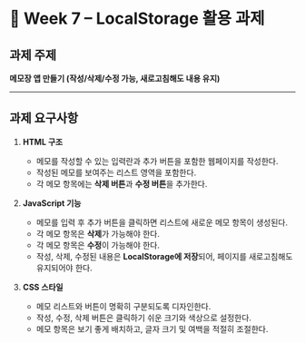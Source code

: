 # 📝 Week 7 – LocalStorage 활용 과제

## 과제 주제

**메모장 앱 만들기 (작성/삭제/수정 가능, 새로고침해도 내용 유지)**

---

## 과제 요구사항

1. **HTML 구조**

   * 메모를 작성할 수 있는 입력란과 추가 버튼을 포함한 웹페이지를 작성한다.
   * 작성된 메모를 보여주는 리스트 영역을 포함한다.
   * 각 메모 항목에는 **삭제 버튼**과 **수정 버튼**을 추가한다.

2. **JavaScript 기능**

   * 메모를 입력 후 추가 버튼을 클릭하면 리스트에 새로운 메모 항목이 생성된다.
   * 각 메모 항목은 **삭제**가 가능해야 한다.
   * 각 메모 항목은 **수정**이 가능해야 한다.
   * 작성, 삭제, 수정된 내용은 **LocalStorage에 저장**되어, 페이지를 새로고침해도 유지되어야 한다.

3. **CSS 스타일**

   * 메모 리스트와 버튼이 명확히 구분되도록 디자인한다.
   * 작성, 수정, 삭제 버튼은 클릭하기 쉬운 크기와 색상으로 설정한다.
   * 메모 항목은 보기 좋게 배치하고, 글자 크기 및 여백을 적절히 조절한다.

